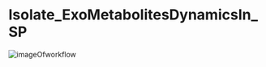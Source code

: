 # Isolate_ExoMetabolitesDynamicsIn_SP

![imageOfworkflow](https://github.com/ShadeLab/Isolate_ExoMetabolitesDynamicsIn_SP/blob/master/images/MSworkflow.png)
